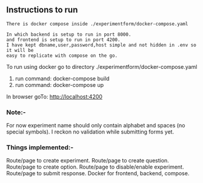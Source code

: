 ## Instructions to run
    There is docker compose inside ./experimentform/docker-compose.yaml

    In which backend is setup to run in port 8000.
    and frontend is setup to run in port 4200.
    I have kept dbname,user,password,host simple and not hidden in .env so it will be
    easy to replicate with compose on the go.
To run using docker go to directory ./experimentform/docker-compose.yaml
<ol>
<li>run command: docker-compose build</li>
<li>run command: docker-compose up</li>
</ol>

In browser goTo: <http://localhost:4200>

### Note:-
For now experiment name should only contain alphabet and spaces (no special symbols).
I reckon no validation while submitting forms yet.

### Things implemented:-
Route/page to create experiment.
Route/page to create question.
Route/page to create option.
Route/page to disable/enable experiment.
Route/page to submit response.
Docker for frontend, backend, compose.
